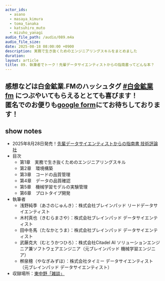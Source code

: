 ```yaml
---
actor_ids:
  - asano
  - masaya_kimura
  - toma_tanaka
  - katsuhiro_muto
  - mizuho_yanagi
audio_file_path: /audio/089.m4a
audio_file_size: 
date: 2025-08-18 08:00:00 +0900
description: 実務で生き抜くためのエンジニアリングスキルをまとめました
duration: 
layout: article
title: 89. 執筆者でトーク！先輩データサイエンティストからの指南書ってどんな本？
---
```

感想などは白金鉱業.FMのハッシュタグ [#白金鉱業fm](https://twitter.com/search?q=%23%E7%99%BD%E9%87%91%E9%89%B1%E6%A5%ADfm&src=typed_query) につぶやいてもらえるととても喜びます！  
匿名でのお便りも[google form](https://forms.gle/pRVNhjrhk8F88T228)にてお待ちしております！  
---

## show notes

- 2025年8月28日発売！[先輩データサイエンティストからの指南書 技術評論社](https://gihyo.jp/book/2025/978-4-297-15100-3)
- 目次
  - 第1章　実務で生き抜くためのエンジニアリングスキル
  - 第2章　環境構築
  - 第3章　コードの品質管理
  - 第4章　データの品質確認
  - 第5章　機械学習モデルの実験管理
  - 第6章　プロトタイプ開発
- 執筆者
  - 浅野純季（あさのじゅんき）：株式会社ブレインパッド リードデータサイエンティスト
  - 木村真也（きむらまさや）：株式会社ブレインパッド データサイエンティスト
  - 田中冬馬（たなかとうま）：株式会社ブレインパッド データサイエンティスト
  - 武藤克大（むとうかつひろ）：株式会社Citadel AI ソリューションエンジニア兼ソフトウェアエンジニア（元ブレインパッド 機械学習エンジニア）
  - 栁泉穂（やなぎみずほ）：株式会社タイミー データサイエンティスト（元ブレインパッド データサイエンティスト）
- 収録場所：[東中野「雑談」](https://zatsudan.co.jp/)